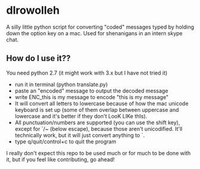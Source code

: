 # dlrowolleh
A silly little python script for converting "coded" messages typed by holding down the option key on a mac. Used for shenanigans in an intern skype chat.

## How do I use it??
You need python 2.7 (it might work with 3.x but I have not tried it)
* run it in terminal (python translate.py)
* paste an "encoded" message to output the decoded message
* write ENC_this is my message to encode "this is my message"
* It will convert all letters to lowercase because of how the mac unicode keyboard is set up (some of them overlap between uppercase and lowercase and it's better if they don't LooK LIKe thIs). 
* All punctuation/numbers are supported (you can use the shift key), except for \`/~ (below escape), because those aren't unicodified. It'll technically work, but it will just convert anything to \`. 
* type q/quit/control+c to quit the program

I really don't expect this repo to be used much or for much to be done with it, but if you feel like contributing, go ahead!
